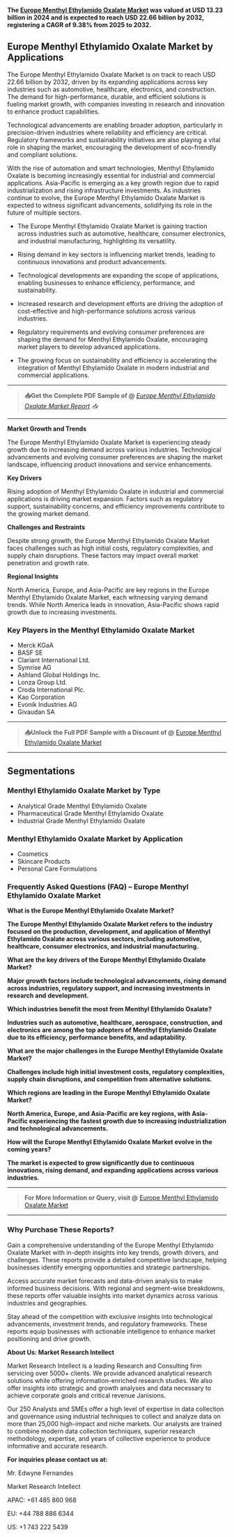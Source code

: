 <p><strong>The <a href="https://www.marketresearchintellect.com/download-sample/?rid=954884&amp;utm_source=Pulse-April-Europe&amp;utm_medium=852">Europe Menthyl Ethylamido Oxalate Market</a> was valued at USD 13.23 billion in 2024 and is expected to reach USD 22.66 billion by 2032, registering a CAGR of 9.38% from 2025 to 2032.</strong></p><h2>Europe Menthyl Ethylamido Oxalate Market by Applications&nbsp;</h2><p><p>The Europe Menthyl Ethylamido Oxalate Market is on track to reach USD 22.66 billion by 2032, driven by its expanding applications across key industries such as automotive, healthcare, electronics, and construction. The demand for high-performance, durable, and efficient solutions is fueling market growth, with companies investing in research and innovation to enhance product capabilities.</p><p>Technological advancements are enabling broader adoption, particularly in precision-driven industries where reliability and efficiency are critical. Regulatory frameworks and sustainability initiatives are also playing a vital role in shaping the market, encouraging the development of eco-friendly and compliant solutions.</p><p>With the rise of automation and smart technologies, Menthyl Ethylamido Oxalate is becoming increasingly essential for industrial and commercial applications. Asia-Pacific is emerging as a key growth region due to rapid industrialization and rising infrastructure investments. As industries continue to evolve, the Europe Menthyl Ethylamido Oxalate Market is expected to witness significant advancements, solidifying its role in the future of multiple sectors.</p></p><ul><li><p>The Europe Menthyl Ethylamido Oxalate Market is gaining traction across industries such as automotive, healthcare, consumer electronics, and industrial manufacturing, highlighting its versatility.</p></li><li><p>Rising demand in key sectors is influencing market trends, leading to continuous innovations and product advancements.</p></li><li><p>Technological developments are expanding the scope of applications, enabling businesses to enhance efficiency, performance, and sustainability.</p></li><li><p>Increased research and development efforts are driving the adoption of cost-effective and high-performance solutions across various industries.</p></li><li><p>Regulatory requirements and evolving consumer preferences are shaping the demand for Menthyl Ethylamido Oxalate, encouraging market players to develop advanced applications.</p></li><li><p>The growing focus on sustainability and efficiency is accelerating the integration of Menthyl Ethylamido Oxalate in modern industrial and commercial applications.</p></li></ul><hr /><blockquote><p><strong><span class="font-[700]">📥Get the Complete PDF Sample of @ </span></strong><em><span class="font-[700]"><a href="https://www.marketresearchintellect.com/download-sample/?rid=954884&amp;utm_source=Pulse-April-Europe&amp;utm_medium=852" target="_blank" data-tracking-control-name="article-ssr-frontend-pulse_little-text-block" data-tracking-will-navigate="" data-test-link="">Europe Menthyl Ethylamido Oxalate Market Report</a>&nbsp;📥</span></em></p></blockquote><hr /><p class="" data-start="77" data-end="360"><strong data-start="77" data-end="105">Market Growth and Trends</strong></p><p class="" data-start="77" data-end="360">The Europe Menthyl Ethylamido Oxalate Market is experiencing steady growth due to increasing demand across various industries. Technological advancements and evolving consumer preferences are shaping the market landscape, influencing product innovations and service enhancements.</p><p class="" data-start="362" data-end="606"><strong data-start="362" data-end="377">Key Drivers</strong></p><p class="" data-start="362" data-end="606">Rising adoption of Menthyl Ethylamido Oxalate in industrial and commercial applications is driving market expansion. Factors such as regulatory support, sustainability concerns, and efficiency improvements contribute to the growing market demand.</p><p class="" data-start="608" data-end="849"><strong data-start="608" data-end="637">Challenges and Restraints</strong></p><p class="" data-start="608" data-end="849">Despite strong growth, the Europe Menthyl Ethylamido Oxalate Market faces challenges such as high initial costs, regulatory complexities, and supply chain disruptions. These factors may impact overall market penetration and growth rate.</p><p class="" data-start="851" data-end="1095"><strong data-start="851" data-end="872">Regional Insights</strong></p><p class="" data-start="851" data-end="1095">North America, Europe, and Asia-Pacific are key regions in the Europe Menthyl Ethylamido Oxalate Market, each witnessing varying demand trends. While North America leads in innovation, Asia-Pacific shows rapid growth due to increasing investments.</p><p><h3>Key Players in the Menthyl Ethylamido Oxalate Market </h3><ul><li>Merck KGaA</li><li> BASF SE</li><li> Clariant International Ltd.</li><li> Symrise AG</li><li> Ashland Global Holdings Inc.</li><li> Lonza Group Ltd.</li><li> Croda International Plc.</li><li> Kao Corporation</li><li> Evonik Industries AG</li><li> Givaudan SA</li></ul></p><hr /><blockquote><p><strong>📥Unlock the Full PDF Sample with a Discount of @</strong> <a href="https://www.marketresearchintellect.com/ask-for-discount/?rid=954884&amp;utm_source=Pulse-April-Europe&amp;utm_medium=852">Europe Menthyl Ethylamido Oxalate Market</a></p></blockquote><hr /><p><h2>Segmentations</h2><h3>Menthyl Ethylamido Oxalate Market by Type</h3><ul><li>Analytical Grade Menthyl Ethylamido Oxalate</li><li> Pharmaceutical Grade Menthyl Ethylamido Oxalate</li><li> Industrial Grade Menthyl Ethylamido Oxalate</li></ul><h3>Menthyl Ethylamido Oxalate Market by Application</h3><ul><li>Cosmetics</li><li> Skincare Products</li><li> Personal Care Formulations</li></ul></p><h3><strong>Frequently Asked Questions (FAQ) &ndash; Europe Menthyl Ethylamido Oxalate Market</strong></h3><p><strong>What is the Europe Menthyl Ethylamido Oxalate Market?</strong></p><p><strong>The Europe Menthyl Ethylamido Oxalate Market refers to the industry focused on the production, development, and application of Menthyl Ethylamido Oxalate across various sectors, including automotive, healthcare, consumer electronics, and industrial manufacturing.</strong></p><p><strong>What are the key drivers of the Europe Menthyl Ethylamido Oxalate Market?</strong></p><p><strong>Major growth factors include technological advancements, rising demand across industries, regulatory support, and increasing investments in research and development.</strong></p><p><strong>Which industries benefit the most from Menthyl Ethylamido Oxalate?</strong></p><p><strong>Industries such as automotive, healthcare, aerospace, construction, and electronics are among the top adopters of Menthyl Ethylamido Oxalate due to its efficiency, performance benefits, and adaptability.</strong></p><p><strong>What are the major challenges in the Europe Menthyl Ethylamido Oxalate Market?</strong></p><p><strong>Challenges include high initial investment costs, regulatory complexities, supply chain disruptions, and competition from alternative solutions.</strong></p><p><strong>Which regions are leading in the Europe Menthyl Ethylamido Oxalate Market?</strong></p><p><strong>North America, Europe, and Asia-Pacific are key regions, with Asia-Pacific experiencing the fastest growth due to increasing industrialization and technological advancements.</strong></p><p><strong>How will the Europe Menthyl Ethylamido Oxalate Market evolve in the coming years?</strong></p><p><strong>The market is expected to grow significantly due to continuous innovations, rising demand, and expanding applications across various industries.</strong></p><hr /><blockquote><p><span class="font-[700]"><strong>For More Information or Query, visit&nbsp;@</strong>&nbsp;</span><span class="font-[700]"><a href="https://www.marketresearchintellect.com/product/global-menthyl-ethylamido-oxalate-market/?utm_source=Linkedin&utm_medium=852" target="_blank" data-tracking-control-name="article-ssr-frontend-pulse_little-text-block" data-tracking-will-navigate="" data-test-link="">Europe Menthyl Ethylamido Oxalate Market</a></span></p></blockquote><hr /><h3><strong data-start="0" data-end="31">Why Purchase These Reports?</strong></h3><p class="" data-start="35" data-end="297">Gain a comprehensive understanding of the Europe Menthyl Ethylamido Oxalate Market with in-depth insights into key trends, growth drivers, and challenges. These reports provide a detailed competitive landscape, helping businesses identify emerging opportunities and strategic partnerships.</p><p class="" data-start="299" data-end="540">Access accurate market forecasts and data-driven analysis to make informed business decisions. With regional and segment-wise breakdowns, these reports offer valuable insights into market dynamics across various industries and geographies.</p><p class="" data-start="542" data-end="784">Stay ahead of the competition with exclusive insights into technological advancements, investment trends, and regulatory frameworks. These reports equip businesses with actionable intelligence to enhance market positioning and drive growth.</p><p><strong><span class="font-[700]">About Us: Market Research Intellect</span></strong></p><p><span class="">Market Research Intellect is a leading Research and Consulting firm servicing over 5000+ clients. We provide advanced analytical research solutions while offering information-enriched research studies.&nbsp;</span>We also offer insights into strategic and growth analyses and data necessary to achieve corporate goals and critical revenue Janisions.</p><p><span class="">Our 250 Analysts and SMEs offer a high level of expertise in data collection and governance using industrial techniques to collect and analyze data on more than 25,000 high-impact and niche markets. Our analysts are trained to combine modern data collection techniques, superior research methodology, expertise, and years of collective experience to produce informative and accurate research.</span></p><p><strong>For inquiries please contact us at:</strong></p><p>Mr. Edwyne Fernandes</p><p>Market Research Intellect</p><p>APAC: +61 485 860 968</p><p>EU: +44 788 886 6344</p><p>US: +1 743 222 5439</p>